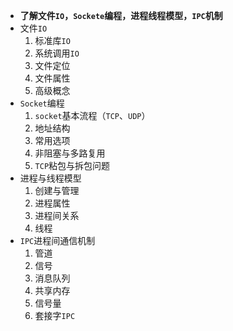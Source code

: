 - **了解文件`IO`，`Sockete`编程，进程线程模型，`IPC`机制**
- 文件`IO`
  1. 标准库`IO`
  2. 系统调用`IO`
  3. 文件定位
  4. 文件属性
  5. 高级概念
- `Socket`编程
  1. `socket`基本流程（`TCP`、`UDP`）
  2. 地址结构
  3. 常用选项
  4. 非阻塞与多路复用
  5. `TCP`粘包与拆包问题
- 进程与线程模型
  1. 创建与管理
  2. 进程属性
  3. 进程间关系
  4. 线程
- `IPC`进程间通信机制
  1. 管道
  2. 信号
  3. 消息队列
  4. 共享内存
  5. 信号量
  6. 套接字`IPC`